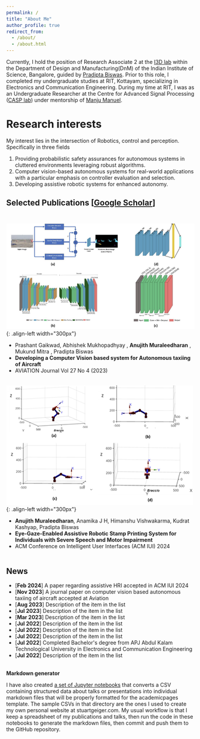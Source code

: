 ```yaml
---
permalink: /
title: "About Me"
author_profile: true
redirect_from: 
  - /about/
  - /about.html
---
```

<span style="font-size: 14px;">Currently, I hold the position of Research Associate 2 at the [I3D lab](https://cambum.net/I3D.htm) within the Department of Design and Manufacturing(DnM) of the Indian Institute of Science, Bangalore, guided by [Pradipta Biswas](https://cambum.net/PB/). Prior to this role, I completed my undergraduate studies at RIT, Kottayam, specializing in Electronics and Communication Engineering. During my time at RIT, I was as an Undergraduate Researcher at the Centre for Advanced Signal Processing ([CASP lab](http://www.rit.ac.in/ece/CASP/)) under mentorship of [Manju Manuel](http://www.rit.ac.in/fprofiledisplay.php?penno=603400&dep=ECE)</span>.

Research interests
======
<span style="font-size: 14px;">My interest lies in the intersection of Robotics, control and perception. Specifically in three fields
1) Providing probabilistic safety assurances for autonomous systems in cluttered environments leveraging robust algorithms.
2) Computer vision-based autonomous systems for real-world applications with a particular emphasis on controller evaluation and selection.
3) Developing assistive robotic systems for enhanced autonomy</span>.                         

Selected Publications [[Google Scholar](https://scholar.google.com/citations?user=4-55tyYAAAAJ&hl=en)]<br><br>
------

![Image Description](/images/Autotaxii.png){: .align-left width="300px"}
* <span style="font-size: 14px;">Prashant Gaikwad, Abhishek Mukhopadhyay , **Anujith Muraleedharan** , Mukund Mitra , Pradipta Biswas</span>
* <span style="font-size: 14px;">**Developing a Computer Vision based system for Autonomous taxiing of Aircraft**</span>
* <span style="font-size: 14px;">AVIATION Journal Vol 27 No 4 (2023)</span><br><br>


![Image Description](/images/Mat.png){: .align-left width="300px"}
* <span style="font-size: 14px;">**Anujith Muraleedharan**, Anamika J H, Himanshu Vishwakarma, Kudrat Kashyap, Pradipta Biswas</span>
* <span style="font-size: 14px;">**Eye-Gaze-Enabled Assistive Robotic Stamp Printing System for Individuals with Severe Speech and Motor Impairment**</span>
* <span style="font-size: 14px;">ACM Conference on Intelligent User Interfaces (ACM IUI) 2024</span><br><br>

News
------

*  <span style="font-size: 14px;">[**Feb 2024**]&nbsp;A paper regarding assistive HRI accepted in ACM IUI 2024</span>
*  <span style="font-size: 14px;">[**Nov 2023**]&nbsp;A journal paper on computer vision based autonomous taxiing of aircraft accepted at Aviation</span>                          
*  <span style="font-size: 14px;">[**Aug 2023**]&nbsp;Description of the item in the list</span>                          
*  <span style="font-size: 14px;">[**Jul 2023**]&nbsp;Description of the item in the list</span>
*  <span style="font-size: 14px;">[**Mar 2023**]&nbsp;Description of the item in the list</span> 
*  <span style="font-size: 14px;">[**Jul 2022**]&nbsp;Description of the item in the list</span>
*  <span style="font-size: 14px;">[**Jul 2022**]&nbsp;Description of the item in the list</span>
*  <span style="font-size: 14px;">[**Jul 2022**]&nbsp;Description of the item in the list</span>
*  <span style="font-size: 14px;">[**Jul 2022**]&nbsp;Completed Bachelor's degree from APJ Abdul Kalam Technological University in Electronics and Communication Engineering</span> 
*  <span style="font-size: 14px;">[**Jul 2022**]&nbsp;Description of the item in the list</span><br><br>

**Markdown generator**

I have also created [a set of Jupyter notebooks](https://github.com/academicpages/academicpages.github.io/tree/master/markdown_generator
) that converts a CSV containing structured data about talks or presentations into individual markdown files that will be properly formatted for the academicpages template. The sample CSVs in that directory are the ones I used to create my own personal website at stuartgeiger.com. My usual workflow is that I keep a spreadsheet of my publications and talks, then run the code in these notebooks to generate the markdown files, then commit and push them to the GitHub repository.

<script type="text/javascript" src="//rf.revolvermaps.com/0/0/0.js?i=5urqthtzi9w&amp;d=3&amp;p=1&amp;b=0&amp;w=268&amp;g=2&amp;f=calibri&amp;fs=12&amp;r=0&amp;c0=000000&amp;c1=007eff&amp;c2=000000&amp;ic0=0&amp;ic1=0" async="async"></script>